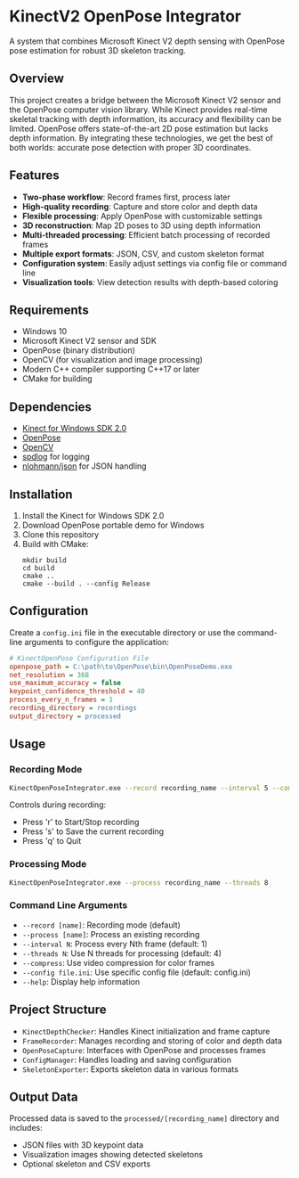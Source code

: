 # KinectV2 OpenPose Integrator

A system that combines Microsoft Kinect V2 depth sensing with OpenPose pose estimation for robust 3D skeleton tracking.

## Overview

This project creates a bridge between the Microsoft Kinect V2 sensor and the OpenPose computer vision library. While Kinect provides real-time skeletal tracking with depth information, its accuracy and flexibility can be limited. OpenPose offers state-of-the-art 2D pose estimation but lacks depth information. By integrating these technologies, we get the best of both worlds: accurate pose detection with proper 3D coordinates.

## Features

- **Two-phase workflow**: Record frames first, process later
- **High-quality recording**: Capture and store color and depth data
- **Flexible processing**: Apply OpenPose with customizable settings
- **3D reconstruction**: Map 2D poses to 3D using depth information
- **Multi-threaded processing**: Efficient batch processing of recorded frames
- **Multiple export formats**: JSON, CSV, and custom skeleton format
- **Configuration system**: Easily adjust settings via config file or command line
- **Visualization tools**: View detection results with depth-based coloring

## Requirements

- Windows 10
- Microsoft Kinect V2 sensor and SDK
- OpenPose (binary distribution)
- OpenCV (for visualization and image processing)
- Modern C++ compiler supporting C++17 or later
- CMake for building

## Dependencies

- [Kinect for Windows SDK 2.0](https://www.microsoft.com/en-us/download/details.aspx?id=44561)
- [OpenPose](https://github.com/CMU-Perceptual-Computing-Lab/openpose)
- [OpenCV](https://opencv.org/)
- [spdlog](https://github.com/gabime/spdlog) for logging
- [nlohmann/json](https://github.com/nlohmann/json) for JSON handling

## Installation

1. Install the Kinect for Windows SDK 2.0
2. Download OpenPose portable demo for Windows
3. Clone this repository
4. Build with CMake:
   ```
   mkdir build
   cd build
   cmake ..
   cmake --build . --config Release
   ```

## Configuration

Create a `config.ini` file in the executable directory or use the command-line arguments to configure the application:

```ini
# KinectOpenPose Configuration File
openpose_path = C:\path\to\OpenPose\bin\OpenPoseDemo.exe
net_resolution = 368
use_maximum_accuracy = false
keypoint_confidence_threshold = 40
process_every_n_frames = 1
recording_directory = recordings
output_directory = processed
```

## Usage

### Recording Mode

```bash
KinectOpenPoseIntegrator.exe --record recording_name --interval 5 --compress
```

Controls during recording:
- Press 'r' to Start/Stop recording
- Press 's' to Save the current recording
- Press 'q' to Quit

### Processing Mode

```bash
KinectOpenPoseIntegrator.exe --process recording_name --threads 8
```

### Command Line Arguments

- `--record [name]`: Recording mode (default)
- `--process [name]`: Process an existing recording
- `--interval N`: Process every Nth frame (default: 1)
- `--threads N`: Use N threads for processing (default: 4)
- `--compress`: Use video compression for color frames
- `--config file.ini`: Use specific config file (default: config.ini)
- `--help`: Display help information

## Project Structure

- `KinectDepthChecker`: Handles Kinect initialization and frame capture
- `FrameRecorder`: Manages recording and storing of color and depth data
- `OpenPoseCapture`: Interfaces with OpenPose and processes frames
- `ConfigManager`: Handles loading and saving configuration
- `SkeletonExporter`: Exports skeleton data in various formats

## Output Data

Processed data is saved to the `processed/[recording_name]` directory and includes:
- JSON files with 3D keypoint data
- Visualization images showing detected skeletons
- Optional skeleton and CSV exports
